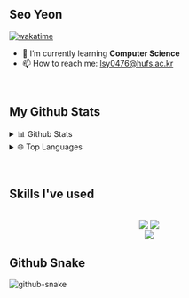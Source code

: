 ## Seo Yeon 
[![wakatime](https://wakatime.com/badge/user/018e5477-a400-4362-8752-3b2ff7159423.svg)](https://wakatime.com/@018e5477-a400-4362-8752-3b2ff7159423)
<br/>

- 🌱 I’m currently learning **Computer Science**
- 📫 How to reach me: lsy0476@hufs.ac.kr
<br/>

## My Github Stats
<details>
<summary>📊 Github Stats</summary>
  <br/>
  <div align="center">
    <a href="https://github.com/bi-sz/github-readme-stats">
      <img src="https://github-readme-stats.vercel.app/api/?username=yiseoffline&show_icons=true&title_color=fff&icon_color=79ff97&text_color=9f9f9f&bg_color=151515" alt="Seo Yeon's GitHub stats" />
    </a>
  </div>  
</details>


<details>
<summary>🌐 Top Languages</summary>
  <br/>
  <div align="center">
    <a href="https://github.com/bi-sz/github-readme-stats">
      <img src="https://github-readme-stats.vercel.app/api/top-langs/?username=yiseoffline&layout=compact" alt="Top Langs" />
    </a>
  </div>
</details>
<br/>
<br/>


## Skills I've used
<br />
<div align="center">
  <img src="https://skillicons.dev/icons?i=python,c,html,css,javascript,typescript" />
  <img src="https://skillicons.dev/icons?i=react,electron,next,vite" /><br>
  <img src="https://skillicons.dev/icons?i=tailwind,materialui,vscode,github,git,postman,arduino" />
</div>

## Github Snake

<picture>
  <source media="(prefers-color-scheme: dark)" srcset="https://github.com/yiseoffline/yiseoffline/blob/output/github-snake-dark.svg" />
  <source media="(prefers-color-scheme: light)" srcset="https://github.com/yiseoffline/yiseoffline/blob/output/github-snake.svg" />
  <img alt="github-snake" src="https://yiseoffline.github.io/yiseoffline/github-snake.svg" />
</picture>

